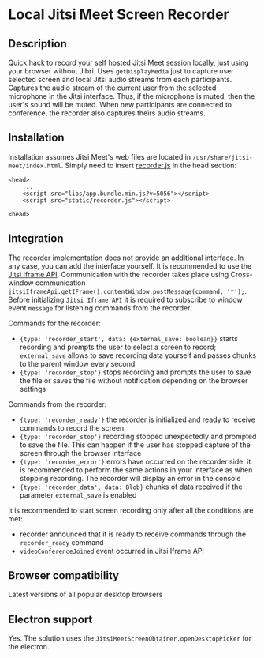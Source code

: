 # Local Jitsi Meet Screen Recorder

## Description

Quick hack to record your self hosted [Jitsi Meet](https://github.com/jitsi/jitsi-meet) session locally, just using your browser without Jibri. Uses `getDisplayMedia` just to capture user selected screen and local Jitsi audio streams from each participants.
Captures the audio stream of the current user from the selected microphone in the Jitsi interface. Thus, if the microphone is muted, then the user's sound will be muted.
When new participants are connected to conference, the recorder also captures theirs audio streams.

## Installation

Installation assumes Jitsi Meet's web files are located in `/usr/share/jitsi-meet/index.html`.
Simply need to insert [recorder.js](https://github.com/TALRACE/LocalScreenRecorder/blob/main/recorder.js) in the head section:

```
<head>
    ...
    <script src="libs/app.bundle.min.js?v=5056"></script>
    <script src="static/recorder.js"></script>
    ...
<head>
```

## Integration

The recorder implementation does not provide an additional interface. In any case, you can add the interface yourself. It is recommended to use the [Jitsi Iframe API](https://jitsi.github.io/handbook/docs/dev-guide/dev-guide-iframe).
Communication with the recorder takes place using Cross-window communication `jitsiIframeApi.getIFrame().contentWindow.postMessage(command, '*');`.
Before initializing `Jitsi Iframe API` it is required to subscribe to window event `message` for listening commands from the recorder.

Commands for the recorder:
* `{type: 'recorder_start', data: {external_save: boolean}}` starts recording and prompts the user to select a screen to record; `external_save` allows to save recording data yourself and passes chunks to the parent window every second
* `{type: 'recorder_stop'}` stops recording and prompts the user to save the file or saves the file without notification depending on the browser settings

Commands from the recorder:
* `{type: 'recorder_ready'}` the recorder is initialized and ready to receive commands to record the screen
* `{type: 'recorder_stop'}` recording stopped unexpectedly and prompted to save the file. This can happen if the user has stopped capture of the screen through the browser interface
* `{type: 'recorder_error'}` errors have occurred on the recorder side. it is recommended to perform the same actions in your interface as when stopping recording. The recorder will display an error in the console
* `{type: 'recorder_data', data: Blob}` chunks of data received if the parameter `external_save` is enabled

It is recommended to start screen recording only after all the conditions are met:
* recorder announced that it is ready to receive commands through the `recorder_ready` command
* `videoConferenceJoined` event occurred in Jitsi Iframe API

## Browser compatibility

Latest versions of all popular desktop browsers

## Electron support

Yes. The solution uses the `JitsiMeetScreenObtainer.openDesktopPicker` for the electron.